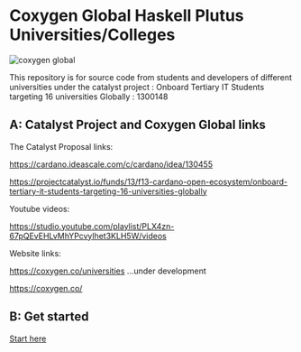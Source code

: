 # Coxygen Global Haskell Plutus Universities/Colleges

![coxygen global](https://github.com/user-attachments/assets/18354423-1a5a-4734-8411-3614034c43b1)

This repository is for source code from students and developers of different universities under the catalyst project : Onboard Tertiary IT Students targeting 16 universities Globally : 1300148

## A: Catalyst Project and Coxygen Global links

The Catalyst Proposal links:

https://cardano.ideascale.com/c/cardano/idea/130455

https://projectcatalyst.io/funds/13/f13-cardano-open-ecosystem/onboard-tertiary-it-students-targeting-16-universities-globally

Youtube videos:

https://studio.youtube.com/playlist/PLX4zn-67pQEvEHLvMhYPcvylhet3KLH5W/videos

Website links:

https://coxygen.co/universities  ...under development

https://coxygen.co/

## B: Get started 

[Start here](https://github.com/wimsio/universities/wiki)
